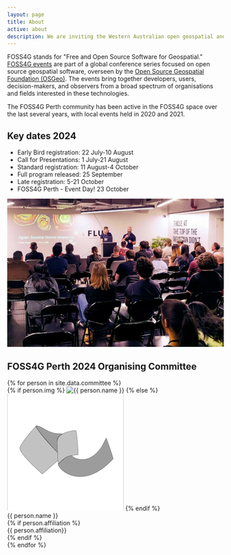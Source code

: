 ```yaml
---
layout: page
title: About
active: about
description: We are inviting the Western Australian open geospatial and mapping community to get involved by submitting a proposal.
---
```


<div>
  <p>FOSS4G stands for "Free and Open Source Software for Geospatial." <a href="https://www.osgeo.org/initiatives/foss4g/" target="_blank">FOSS4G events</a> are part of a global conference series focused on open source geospatial software, overseen by the <a href="https://www.osgeo.org/" target="_blank">Open Source Geospatial Foundation (OSGeo)</a>. The events bring together developers, users, decision-makers, and observers from a broad spectrum of organisations and fields interested in these technologies.</p>

<p>The FOSS4G Perth community has been active in the FOSS4G space over the last several years, with local events held in 2020 and 2021.</p>

  <p></p>
</div>

<div class="grid grid-cols-2 img-right">
  <div>
    <h2>Key dates 2024</h2>
    <div>
      <ul>
        <li>Early Bird registration: 22 July-10 August</li>
        <li>Call for Presentations: 1 July-21 August</li>
        <li>Standard registration: 11 August-4 October</li>
        <li>Full program released: 25 September</li>
        <li>Late registration: 5-21 October</li>
        <li>FOSS4G Perth - Event Day! 23 October</li>
      </ul>
    </div>
  </div>
    <div>
    <img src="/assets/img/foss_talk.webp" alt="People presenting" />
  </div>
</div>


## FOSS4G Perth 2024 Organising Committee
<div class="grid people-grid">
{% for person in site.data.committee %}
  <div class="person">
    {% if person.img %}
    <img src="/assets/img/committee/{{person.img}}" alt="{{ person.name }}"/>
    {% else %}
    <img src="/assets/img/committee/default.png" alt="FOSS4G logo"/>
    {% endif %}
    <div>
      <div class="bold">{{ person.name }}</div>
      {% if person.affiliation %}
        <div class="text-sm">{{ person.affiliation}}</div>
      {% endif %}
    </div>
  </div>
{% endfor %}
</div>

<!-- ## FOSS4G Perth 2024 Volunteers
<div>
{% for person in site.data.volunteers %}
   {{ person.name }}<span>,</span>
{% endfor %}
</div> -->

